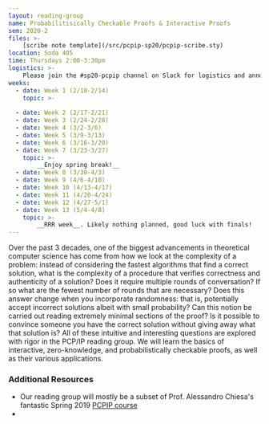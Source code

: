 ```yaml
---
layout: reading-group
name: Probabilitisically Checkable Proofs & Interactive Proofs
sem: 2020-2
files: >- 
    [scribe note template](/src/pcpip-sp20/pcpip-scribe.sty)
location: Soda 405
time: Thursdays 2:00-3:30pm
logistics: >-
    Please join the #sp20-pcpip channel on Slack for logistics and announcements!
weeks:
  - date: Week 1 (2/10-2/14)
    topic: >-
        
  - date: Week 2 (2/17-2/21)
  - date: Week 3 (2/24-2/28)
  - date: Week 4 (3/2-3/6)
  - date: Week 5 (3/9-3/13)
  - date: Week 6 (3/16-3/20)
  - date: Week 7 (3/23-3/27)
    topic: >-
        __Enjoy spring break!__
  - date: Week 8 (3/30-4/3)
  - date: Week 9 (4/6-4/10)
  - date: Week 10 (4/13-4/17)
  - date: Week 11 (4/20-4/24)
  - date: Week 12 (4/27-5/1)
  - date: Week 13 (5/4-4/8)
    topic: >-
        __RRR week__. Likely nothing planned, good luck with finals!
---
```


Over the past 3 decades, one of the biggest advancements in theoretical computer science has come from how we look at the complexity of a problem: instead of considering the fastest algorithms that find a correct solution, what is the complexity of a procedure that verifies correctness and authenticity of a solution? Does it require multiple rounds of conversation? If so what are the fewest number of rounds that are necessary? Does this answer change when you incorporate randomness: that is, potentially accept incorrect solutions albeit with small probability? Can this notion be carried out reading extremely minimal sections of the proof? Is it possible to convince someone you have the correct solution without giving away what that solution is? All of these intuitive and interesting questions are explored with rigor in the PCP/IP reading group. We will learn the basics of interactive, zero-knowledge, and probabilistically checkable proofs, as well as their various applications.

### Additional Resources

- Our reading group will mostly be a subset of Prof. Alessandro Chiesa's fantastic Spring 2019 [PCPIP course](http://people.eecs.berkeley.edu/~alexch/classes/CS294-S2019.html)
- 